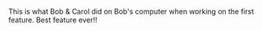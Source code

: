 This is what Bob & Carol did on Bob's computer when working on the first feature. Best feature ever!!